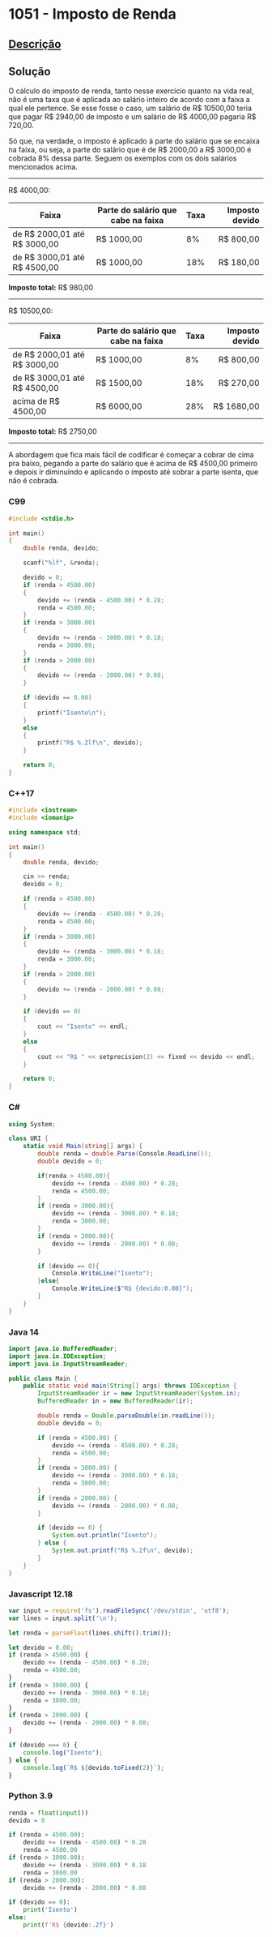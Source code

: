 # 1051 - Imposto de Renda

## [Descrição](https://www.beecrowd.com.br/judge/pt/problems/view/1051)

## Solução

O cálculo do imposto de renda, tanto nesse exercício quanto na vida real, não é uma taxa que é aplicada ao salário inteiro de acordo com a faixa a qual ele pertence. Se esse fosse o caso, um salário de R$ 10500,00 teria que pagar R$ 2940,00 de imposto e um salário de R$ 4000,00 pagaria R$ 720,00.

Só que, na verdade, o imposto é aplicado à parte do salário que se encaixa na faixa, ou seja, a parte do salário que é de R$ 2000,00 a R$ 3000,00 é cobrada 8% dessa parte. Seguem os exemplos com os dois salários mencionados acima.

---

R$ 4000,00:

| Faixa | Parte do salário que cabe na faixa | Taxa | Imposto devido |
| - | - | - | -: |
| de R$ 2000,01 até R$ 3000,00 | R$ 1000,00 | 8% | R$ 800,00 |
| de R$ 3000,01 até R$ 4500,00 | R$ 1000,00 | 18% | R$ 180,00 |

**Imposto total:** R$ 980,00

---

R$ 10500,00:

| Faixa | Parte do salário que cabe na faixa | Taxa | Imposto devido |
| - | - | - | -: |
| de R$ 2000,01 até R$ 3000,00 | R$ 1000,00 | 8% | R$ 800,00 |
| de R$ 3000,01 até R$ 4500,00 | R$ 1500,00 | 18% | R$ 270,00 |
| acima de R$ 4500,00 | R$ 6000,00 | 28% | R$ 1680,00 |

**Imposto total:** R$ 2750,00

---

A abordagem que fica mais fácil de codificar é começar a cobrar de cima pra baixo, pegando a parte do salário que é acima de R$ 4500,00 primeiro e depois ir diminuindo e aplicando o imposto até sobrar a parte isenta, que não é cobrada.

### C99

```c
#include <stdio.h>

int main()
{
    double renda, devido;

    scanf("%lf", &renda);

    devido = 0;
    if (renda > 4500.00)
    {
        devido += (renda - 4500.00) * 0.28;
        renda = 4500.00;
    }
    if (renda > 3000.00)
    {
        devido += (renda - 3000.00) * 0.18;
        renda = 3000.00;
    }
    if (renda > 2000.00)
    {
        devido += (renda - 2000.00) * 0.08;
    }

    if (devido == 0.00)
    {
        printf("Isento\n");
    }
    else
    {
        printf("R$ %.2lf\n", devido);
    }

    return 0;
}
```

### C++17

```cpp
#include <iostream>
#include <iomanip>

using namespace std;

int main()
{
    double renda, devido;

    cin >> renda;
    devido = 0;

    if (renda > 4500.00)
    {
        devido += (renda - 4500.00) * 0.28;
        renda = 4500.00;
    }
    if (renda > 3000.00)
    {
        devido += (renda - 3000.00) * 0.18;
        renda = 3000.00;
    }
    if (renda > 2000.00)
    {
        devido += (renda - 2000.00) * 0.08;
    }

    if (devido == 0)
    {
        cout << "Isento" << endl;
    }
    else
    {
        cout << "R$ " << setprecision(2) << fixed << devido << endl;
    }

    return 0;
}
```

### C#

```cs
using System;

class URI {
    static void Main(string[] args) {
        double renda = double.Parse(Console.ReadLine());
        double devido = 0;

        if(renda > 4500.00){
            devido += (renda - 4500.00) * 0.28;
            renda = 4500.00;
        }
        if (renda > 3000.00){
            devido += (renda - 3000.00) * 0.18;
            renda = 3000.00;
        }
        if (renda > 2000.00){
            devido += (renda - 2000.00) * 0.08;
        }

        if (devido == 0){
            Console.WriteLine("Isento");
        }else{
            Console.WriteLine($"R$ {devido:0.00}");
        }
    }
}
```

### Java 14

```java
import java.io.BufferedReader;
import java.io.IOException;
import java.io.InputStreamReader;

public class Main {
    public static void main(String[] args) throws IOException {
        InputStreamReader ir = new InputStreamReader(System.in);
        BufferedReader in = new BufferedReader(ir);

        double renda = Double.parseDouble(in.readLine());
        double devido = 0;

        if (renda > 4500.00) {
            devido += (renda - 4500.00) * 0.28;
            renda = 4500.00;
        }
        if (renda > 3000.00) {
            devido += (renda - 3000.00) * 0.18;
            renda = 3000.00;
        }
        if (renda > 2000.00) {
            devido += (renda - 2000.00) * 0.08;
        }

        if (devido == 0) {
            System.out.println("Isento");
        } else {
            System.out.printf("R$ %.2f\n", devido);
        }
    }
}
```

### Javascript 12.18

```js
var input = require('fs').readFileSync('/dev/stdin', 'utf8');
var lines = input.split('\n');

let renda = parseFloat(lines.shift().trim());

let devido = 0.00;
if (renda > 4500.00) {
    devido += (renda - 4500.00) * 0.28;
    renda = 4500.00;
}
if (renda > 3000.00) {
    devido += (renda - 3000.00) * 0.18;
    renda = 3000.00;
}
if (renda > 2000.00) {
    devido += (renda - 2000.00) * 0.08;
}

if (devido === 0) {
    console.log("Isento");
} else {
    console.log(`R$ ${devido.toFixed(2)}`);
}
```

### Python 3.9

```py
renda = float(input())
devido = 0

if (renda > 4500.00):
    devido += (renda - 4500.00) * 0.28
    renda = 4500.00
if (renda > 3000.00):
    devido += (renda - 3000.00) * 0.18
    renda = 3000.00
if (renda > 2000.00):
    devido += (renda - 2000.00) * 0.08

if (devido == 0):
    print('Isento')
else:
    print(f'R$ {devido:.2f}')
```